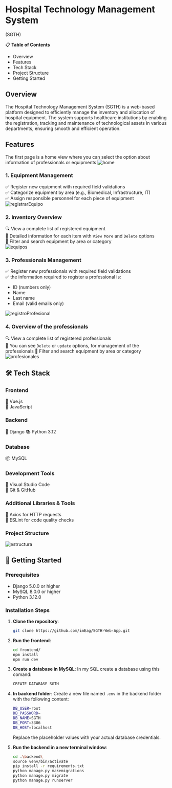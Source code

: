 # Hospital Technology Management System

(SGTH)

📋 **Table of Contents**

- Overview
- Features
- Tech Stack
- Project Structure
- Getting Started

## Overview

The Hospital Technology Management System (SGTH) is a web-based platform designed to efficiently manage the inventory
and allocation of hospital equipment. The system supports healthcare institutions by enabling the registration, tracking
and maintenance of technological assets in various departments, ensuring smooth and efficient operation.

## Features

The first page is a home view where you can select the option about information of professionals or equipments
![home](./frontend/src/assets/images/home.png)

### 1. Equipment Management

✅ Register new equipment with required field validations  
✅ Categorize equipment by area (e.g., Biomedical, Infrastructure, IT)  
✅ Assign responsible personnel for each piece of equipment  
![registrarEquipo](./frontend/src/assets/images/registrarEquipo.jpg)

### 2. Inventory Overview

🔍 View a complete list of registered equipment  
📝 Detailed information for each item with `View More` and `Delete` options  
🔄 Filter and search equipment by area or category  
![equipos](./frontend/src/assets/images/equipos.png)

### 3. Professionals Management

✅ Register new professionals with required field validations  
✅ the information required to register a professional is:

- ID (numbers only)
- Name
- Last name
- Email (valid emails only)

![registroProfesional](./frontend/src/assets/images/registroProfesional.jpg)

### 4. Overview of the professionals

🔍 View a complete list of registered professionals  
📝 You can see `Delete` or `update` options, for management of the professionals
🔄 Filter and search equipment by area or category  
![profesionales](./frontend/src/assets/images/profesionales.jpg)

## 🛠 Tech Stack

### Frontend

🎨 Vue.js  
🎠 JavaScript

### Backend

🚀 Django
📚 Python 3.12

### Database

📦 MySQL

### Development Tools

📝 Visual Studio Code  
🐙 Git & GitHub

### Additional Libraries & Tools

📡 Axios for HTTP requests  
🚦 ESLint for code quality checks

### Project Structure

![estructura](./frontend/src/assets/images/2.jpg)

## 🚀 Getting Started

### Prerequisites

- Django 5.0.0 or higher
- MySQL 8.0.0 or higher
- Python 3.12.0

### Installation Steps

1. **Clone the repository**:
    ```bash
    git clone https://github.com/imEag/SGTH-Web-App.git
    ```

2. **Run the frontend**:
    ```bash
    cd frontend/
    npm install
    npm run dev
    ```

3. **Create a database in MySQL**:
   In my SQL create a database using this comand:
    ```bash
    CREATE DATABASE SGTH
    ```

4. **In backend folder**:
   Create a new file named `.env` in the backend folder with the following content:
    ```bash
    DB_USER=root
    DB_PASSWORD=
    DB_NAME=SGTH
    DB_PORT=3306
    DB_HOST=localhost
    ```
   Replace the placeholder values with your actual database credentials.


5. **Run the backend in a new terminal window**:
    ```bash
    cd .\backend\
    source venv/bin/activate
    pip install -r requirements.txt
    python manage.py makemigrations
    python manage.py migrate
    python manage.py runserver
    ```



